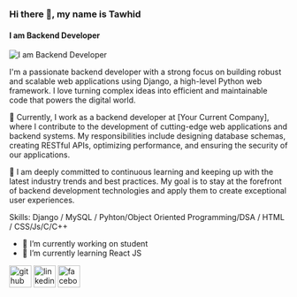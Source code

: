 ### Hi there 👋, my name is Tawhid
#### I am Backend Developer
![I am Backend Developer](https://scontent.fdac137-1.fna.fbcdn.net/v/t39.30808-6/385464984_1562970917865032_3126230139746280391_n.jpg?_nc_cat=104&ccb=1-7&_nc_sid=52f669&_nc_eui2=AeHI7hMZMcs68U2r0OSaFe1mf-Szc2iAmN5_5LNzaICY3opi6CiStKR7VVMMh35HaJxO-PVJSqzc0wxu92AqWr-6&_nc_ohc=pUN1n1yFskAAX_6XhM8&_nc_ht=scontent.fdac137-1.fna&oh=00_AfCJBYeTqqQMRJUh4cMqJhDv90T2DjuBdGXEoLwBlUxbKQ&oe=651E5C1B)

I'm a passionate backend developer with a strong focus on building robust and scalable web applications using Django, a high-level Python web framework. I love turning complex ideas into efficient and maintainable code that powers the digital world.

💼 Currently, I work as a backend developer at [Your Current Company], where I contribute to the development of cutting-edge web applications and backend systems. My responsibilities include designing database schemas, creating RESTful APIs, optimizing performance, and ensuring the security of our applications.

🚀 I am deeply committed to continuous learning and keeping up with the latest industry trends and best practices. My goal is to stay at the forefront of backend development technologies and apply them to create exceptional user experiences.




Skills: Django / MySQL / Pyhton/Object Oriented Programming/DSA / HTML / CSS/Js/C/C++

- 🔭 I’m currently working on student  
- 🌱 I’m currently learning React JS 


[<img src='https://cdn.jsdelivr.net/npm/simple-icons@3.0.1/icons/github.svg' alt='github' height='40'>](https://github.com/shanto202133)  [<img src='https://cdn.jsdelivr.net/npm/simple-icons@3.0.1/icons/linkedin.svg' alt='linkedin' height='40'>](https://www.linkedin.com/in/https://www.linkedin.com/in/tawhidul-islam-shanto-715836232/)  [<img src='https://cdn.jsdelivr.net/npm/simple-icons@3.0.1/icons/facebook.svg' alt='facebook' height='40'>](https://www.facebook.com/https://www.facebook.com/tawhidulislam.shanto.7/)  



   






